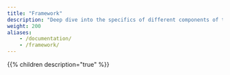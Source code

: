```yaml
---
title: "Framework"
description: "Deep dive into the specifics of different components of the Contao framework."
weight: 200
aliases:
    - /documentation/
    - /framework/
---
```


{{% children description="true" %}}